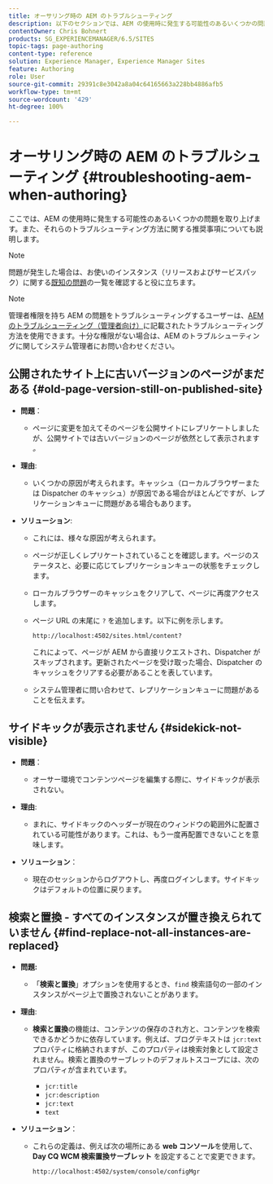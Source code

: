 ```yaml
---
title: オーサリング時の AEM のトラブルシューティング
description: 以下のセクションでは、AEM の使用時に発生する可能性のあるいくつかの問題を取り上げます。それらのトラブルシューティング方法に関する推奨事項についても説明します。
contentOwner: Chris Bohnert
products: SG_EXPERIENCEMANAGER/6.5/SITES
topic-tags: page-authoring
content-type: reference
solution: Experience Manager, Experience Manager Sites
feature: Authoring
role: User
source-git-commit: 29391c8e3042a8a04c64165663a228bb4886afb5
workflow-type: tm+mt
source-wordcount: '429'
ht-degree: 100%

---
```


# オーサリング時の AEM のトラブルシューティング {#troubleshooting-aem-when-authoring}

ここでは、AEM の使用時に発生する可能性のあるいくつかの問題を取り上げます。また、それらのトラブルシューティング方法に関する推奨事項についても説明します。

>[!NOTE]
>
>問題が発生した場合は、お使いのインスタンス（リリースおよびサービスパック）に関する[既知の問題](/help/release-notes/release-notes.md)の一覧を確認すると役に立ちます。

>[!NOTE]
>
>管理者権限を持ち AEM の問題をトラブルシューティングするユーザーは、[AEM のトラブルシューティング（管理者向け）](/help/sites-administering/troubleshoot.md)に記載されたトラブルシューティング方法を使用できます。十分な権限がない場合は、AEM のトラブルシューティングに関してシステム管理者にお問い合わせください。

## 公開されたサイト上に古いバージョンのページがまだある {#old-page-version-still-on-published-site}

* **問題**：

   * ページに変更を加えてそのページを公開サイトにレプリケートしましたが、公開サイトでは古いバージョンのページが依然として表示されます&#x200B;*。*

* **理由**:

   * いくつかの原因が考えられます。キャッシュ（ローカルブラウザーまたは Dispatcher のキャッシュ）が原因である場合がほとんどですが、レプリケーションキューに問題がある場合もあります。

* **ソリューション**:

   * これには、様々な原因が考えられます。
   * ページが正しくレプリケートされていることを確認します。ページのステータスと、必要に応じてレプリケーションキューの状態をチェックします。
   * ローカルブラウザーのキャッシュをクリアして、ページに再度アクセスします。
   * ページ URL の末尾に `?` を追加します。以下に例を示します。

     `http://localhost:4502/sites.html/content?`

      これによって、ページが AEM から直接リクエストされ、Dispatcher がスキップされます。更新されたページを受け取った場合、Dispatcher のキャッシュをクリアする必要があることを表しています。

   * システム管理者に問い合わせて、レプリケーションキューに問題があることを伝えます。

## サイドキックが表示されません {#sidekick-not-visible}

* **問題**：

   * オーサー環境でコンテンツページを編集する際に、サイドキックが表示されない。

* **理由**:

   * まれに、サイドキックのヘッダーが現在のウィンドウの範囲外に配置されている可能性があります。これは、もう一度再配置できないことを意味します。

* **ソリューション**：

   * 現在のセッションからログアウトし、再度ログインします。サイドキックはデフォルトの位置に戻ります。

## 検索と置換 - すべてのインスタンスが置き換えられていません {#find-replace-not-all-instances-are-replaced}

* **問題:**

   * 「**検索と置換**」オプションを使用するとき、`find` 検索語句の一部のインスタンスがページ上で置換されないことがあります。

* **理由**:

   * **検索と置換**&#x200B;の機能は、コンテンツの保存のされ方と、コンテンツを検索できるかどうかに依存しています。例えば、ブログテキストは `jcr:text` プロパティに格納されますが、このプロパティは検索対象として設定されません。検索と置換のサーブレットのデフォルトスコープには、次のプロパティが含まれています。

      * `jcr:title`
      * `jcr:description`
      * `jcr:text`
      * `text`

* **ソリューション**：

   * これらの定義は、例えば次の場所にある **web コンソール**&#x200B;を使用して、**Day CQ WCM 検索置換サーブレット** を設定することで変更できます。

     `http://localhost:4502/system/console/configMgr`
